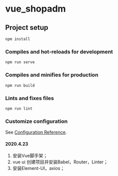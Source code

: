 # vue_shopadm

## Project setup
```
npm install
```

### Compiles and hot-reloads for development
```
npm run serve
```

### Compiles and minifies for production
```
npm run build
```

### Lints and fixes files
```
npm run lint
```

### Customize configuration
See [Configuration Reference](https://cli.vuejs.org/config/).



#### 2020.4.23 
 1. 安装Vue脚手架；
 2. vue ui 创建项目并安装Babel，Router，Linter；
 3. 安装Element-UI，axios；
